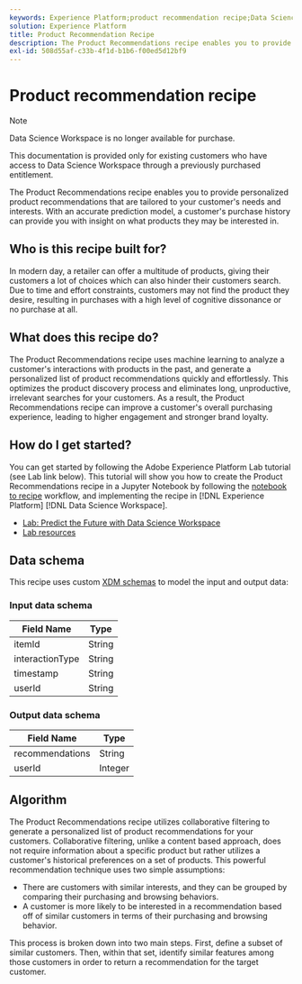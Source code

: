 ```yaml
---
keywords: Experience Platform;product recommendation recipe;Data Science Workspace;popular topics;recipes;pre build recipe
solution: Experience Platform
title: Product Recommendation Recipe
description: The Product Recommendations recipe enables you to provide personalized product recommendations that are tailored to your customer's needs and interests. With an accurate prediction model, a customer's purchase history can provide you with insight on what products they may be interested in.
exl-id: 508d55af-c33b-4f1d-b1b6-f00ed5d12bf9
---
```

# Product recommendation recipe

>[!NOTE]
>
>Data Science Workspace is no longer available for purchase.
>
>This documentation is provided only for existing customers who have access to Data Science Workspace through a previously purchased entitlement.

The Product Recommendations recipe enables you to provide personalized product recommendations that are tailored to your customer's needs and interests. With an accurate prediction model, a customer's purchase history can provide you with insight on what products they may be interested in.

## Who is this recipe built for?

In modern day, a retailer can offer a multitude of products, giving their customers a lot of choices which can also hinder their customers search. Due to time and effort constraints, customers may not find the product they desire, resulting in purchases with a high level of cognitive dissonance or no purchase at all.

## What does this recipe do?

The Product Recommendations recipe uses machine learning to analyze a customer's interactions with products in the past, and generate a personalized list of product recommendations quickly and effortlessly. This optimizes the product discovery process and eliminates long, unproductive, irrelevant searches for your customers. As a result, the Product Recommendations recipe can improve a customer's overall purchasing experience, leading to higher engagement and stronger brand loyalty.

## How do I get started?

You can get started by following the Adobe Experience Platform Lab tutorial (see Lab link below). This tutorial will show you how to create the Product Recommendations recipe in a Jupyter Notebook by following the [notebook to recipe](../jupyterlab/create-a-model.md) workflow, and implementing the recipe in [!DNL Experience Platform] [!DNL Data Science Workspace].

* [Lab: Predict the Future with Data Science Workspace](https://expleague.azureedge.net/labs/L777/index.html)
* [Lab resources](https://github.com/adobe/experience-platform-dsw-reference/tree/master/Summit/2019/resources)

## Data schema

This recipe uses custom [XDM schemas](../../xdm/schema/field-dictionary.md) to model the input and output data:

### Input data schema

| Field Name | Type |
| --- | --- |
| itemId | String |
| interactionType | String |
| timestamp | String |
| userId | String |

### Output data schema

| Field Name | Type |
| --- | --- |
| recommendations | String |
| userId | Integer |

## Algorithm

The Product Recommendations recipe utilizes collaborative filtering to generate a personalized list of product recommendations for your customers. Collaborative filtering, unlike a content based approach, does not require information about a specific product but rather utilizes a customer's historical preferences on a set of products. This powerful recommendation technique uses two simple assumptions:
* There are customers with similar interests, and they can be grouped by comparing their purchasing and browsing behaviors.
* A customer is more likely to be interested in a recommendation based off of similar customers in terms of their purchasing and browsing behavior.

This process is broken down into two main steps. First, define a subset of similar customers. Then, within that set, identify similar features among those customers in order to return a recommendation for the target customer.

